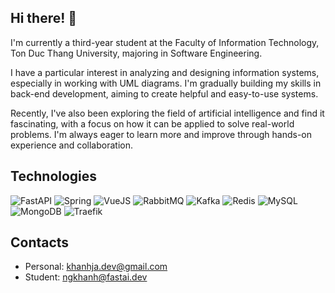## Hi there! 👋

I'm currently a third-year student at the Faculty of Information Technology, Ton Duc Thang University, majoring in Software Engineering.

I have a particular interest in analyzing and designing information systems, especially in working with UML diagrams. I'm gradually building my skills in back-end development, aiming to create helpful and easy-to-use systems.

Recently, I've also been exploring the field of artificial intelligence and find it fascinating, with a focus on how it can be applied to solve real-world problems. I'm always eager to learn more and improve through hands-on experience and collaboration.

## Technologies
<p align="left">
  <img src="https://img.shields.io/badge/FastAPI-005571?style=for-the-badge&logo=fastapi&logoColor=white" alt="FastAPI" />
  <img src="https://img.shields.io/badge/Spring-6DB33F?style=for-the-badge&logo=spring&logoColor=white" alt="Spring" />
  <img src="https://img.shields.io/badge/Vue.js-35495E?style=for-the-badge&logo=vue.js&logoColor=4FC08D" alt="VueJS" />
  <img src="https://img.shields.io/badge/RabbitMQ-FF6600?style=for-the-badge&logo=rabbitmq&logoColor=white" alt="RabbitMQ" />
  <img src="https://img.shields.io/badge/Kafka-231F20?style=for-the-badge&logo=apachekafka&logoColor=white" alt="Kafka" />
  <img src="https://img.shields.io/badge/Redis-DC382D?style=for-the-badge&logo=redis&logoColor=white" alt="Redis" />
  <img src="https://img.shields.io/badge/MySQL-4479A1?style=for-the-badge&logo=mysql&logoColor=white" alt="MySQL" />
  <img src="https://img.shields.io/badge/MongoDB-47A248?style=for-the-badge&logo=mongodb&logoColor=white" alt="MongoDB" />
  <img src="https://img.shields.io/badge/Traefik-24C2CB?style=for-the-badge&logo=traefikproxy&logoColor=white" alt="Traefik" />
</p>

## Contacts
- Personal: [khanhja.dev@gmail.com](mailto:khanhja.dev@gmail.com)
- Student: [ngkhanh@fastai.dev](mailto:ngkhanh@fastai.dev)

